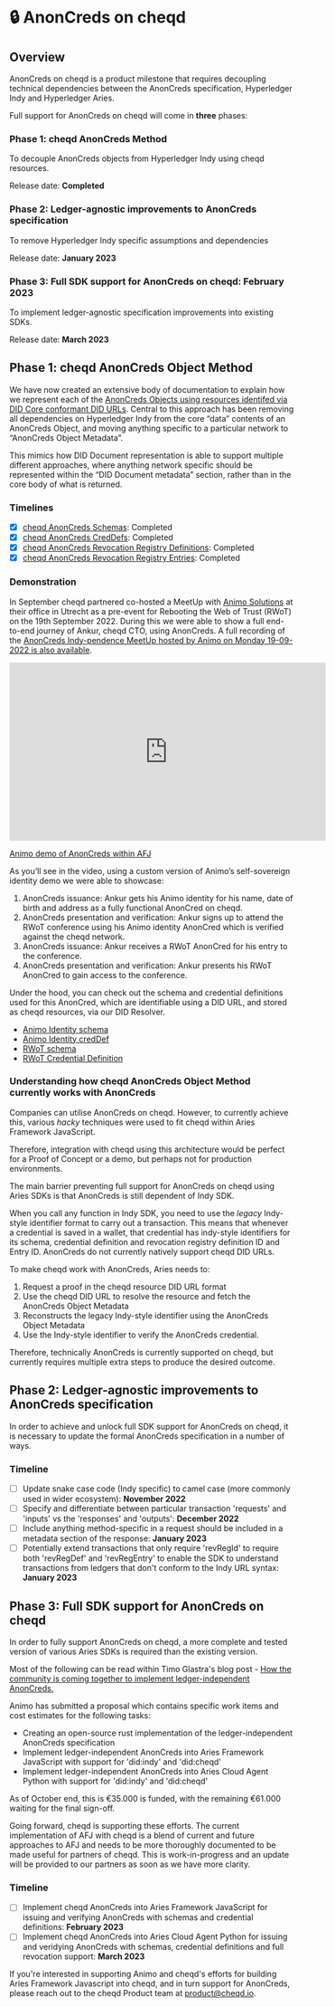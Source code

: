 # 🔒 AnonCreds on cheqd

## Overview

AnonCreds on cheqd is a product milestone that requires decoupling technical dependencies between the AnonCreds specification, Hyperledger Indy and Hyperledger Aries.

Full support for AnonCreds on cheqd will come in **three** phases:

### Phase 1: cheqd AnonCreds Method

To decouple AnonCreds objects from Hyperledger Indy using cheqd resources.

Release date: **Completed**

### Phase 2: Ledger-agnostic improvements to AnonCreds specification

To remove Hyperledger Indy specific assumptions and dependencies

Release date: **January 2023**

### Phase 3: Full SDK support for AnonCreds on cheqd: February 2023

To implement ledger-agnostic specification improvements into existing SDKs.

Release date: **March 2023**

## Phase 1: cheqd AnonCreds Object Method

We have now created an extensive body of documentation to explain how we represent each of the [AnonCreds Objects using resources identifed via DID Core conformant DID URLs](https://docs.cheqd.io/identity/guides/resources/using-on-ledger-resources-to-support-anoncreds). Central to this approach has been removing all dependencies on Hyperledger Indy from the core “data” contents of an AnonCreds Object, and moving anything specific to a particular network to “AnonCreds Object Metadata”.

This mimics how DID Document representation is able to support multiple different approaches, where anything network specific should be represented within the “DID Document metadata” section, rather than in the core body of what is returned.

### Timelines

* [x] [cheqd AnonCreds Schemas](https://docs.cheqd.io/identity/ledger-resources/using-on-ledger-resources-to-support-anoncreds/schema-object): Completed
* [x] [cheqd AnonCreds CredDefs](https://docs.cheqd.io/identity/ledger-resources/using-on-ledger-resources-to-support-anoncreds/creddef-object): Completed
* [x] [cheqd AnonCreds Revocation Registry Definitions](https://docs.cheqd.io/identity/ledger-resources/using-on-ledger-resources-to-support-anoncreds/revocation-registry-definition-object): Completed
* [x] [cheqd AnonCreds Revocation Registry Entries](https://docs.cheqd.io/identity/ledger-resources/using-on-ledger-resources-to-support-anoncreds/revocation-registry-entry-object): Completed

### Demonstration

In September cheqd partnered co-hosted a MeetUp with [Animo Solutions](https://animo.id/) at their office in Utrecht as a pre-event for Rebooting the Web of Trust (RWoT) on the 19th September 2022. During this we were able to show a full end-to-end journey of Ankur, cheqd CTO, using AnonCreds. A full recording of the [AnonCreds Indy-pendence MeetUp hosted by Animo on Monday 19-09-2022 is also available](https://www.youtube.com/watch?v=\_a0BrtkkO5A\&t=990s).

<iframe width="560" height="315" src="https://www.youtube.com/embed/8ERjaB6iP48" title="YouTube video player" frameborder="0" allow="accelerometer; autoplay; clipboard-write; encrypted-media; gyroscope; picture-in-picture" allowfullscreen></iframe>

[Animo demo of AnonCreds within AFJ](https://www.youtube.com/watch?v=8ERjaB6iP48)

As you’ll see in the video, using a custom version of Animo’s self-sovereign identity demo we were able to showcase:

1. AnonCreds issuance: Ankur gets his Animo identity for his name, date of birth and address as a fully functional AnonCred on cheqd.
2. AnonCreds presentation and verification: Ankur signs up to attend the RWoT conference using his Animo identity AnonCred which is verified against the cheqd network.
3. AnonCreds issuance: Ankur receives a RWoT AnonCred for his entry to the conference.
4. AnonCreds presentation and verification: Ankur presents his RWoT AnonCred to gain access to the conference.

Under the hood, you can check out the schema and credential definitions used for this AnonCred, which are identifiable using a DID URL, and stored as cheqd resources, via our DID Resolver.

* [Animo Identity schema](https://resolver.cheqd.net/1.0/identifiers/did:cheqd:testnet:zB5wPyMGYL4LbT424Z7yXHm6nZrrLqZZ/resources/4e2ba734-ae3d-4ca3-9657-c717c3dd6184)
* [Animo Identity credDef](https://resolver.cheqd.net/1.0/identifiers/did:cheqd:testnet:z5S1LLTkKwdQkRFr7FQNw5pAtBXxdRhp/resources/e42e0d69-cc0b-473c-b30c-b5c6efd01249)
* [RWoT schema](https://resolver.cheqd.net/1.0/identifiers/did:cheqd:testnet:zB5wPyMGYL4LbT424Z7yXHm6nZrrLqZZ/resources/ea5168a0-1253-4819-abf5-f937fa8cac16)
* [RWoT Credential Definition](https://resolver.cheqd.net/1.0/identifiers/did:cheqd:testnet:zGgLTsq96mTsFcFBUCxX6k4kc5i5RNpY/resources/d68c9717-8809-465a-a67a-11f5db3f14f0)

### Understanding how cheqd AnonCreds Object Method currently works with AnonCreds

Companies can utilise AnonCreds on cheqd. However, to currently achieve this, various _hacky_ techniques were used to fit cheqd within Aries Framework JavaScript.

Therefore, integration with cheqd using this architecture would be perfect for a Proof of Concept or a demo, but perhaps not for production environments.

The main barrier preventing full support for AnonCreds on cheqd using Aries SDKs is that AnonCreds is still dependent of Indy SDK.

When you call any function in Indy SDK, you need to use the _legacy_ Indy-style identifier format to carry out a transaction. This means that whenever a credential is saved in a wallet, that credential has indy-style identifiers for its schema, credential definition and revocation registry definition ID and Entry ID. AnonCreds do not currently natively support cheqd DID URLs.

To make cheqd work with AnonCreds, Aries needs to:

1. Request a proof in the cheqd resource DID URL format
2. Use the cheqd DID URL to resolve the resource and fetch the AnonCreds Object Metadata
3. Reconstructs the legacy Indy-style identifier using the AnonCreds Object Metadata
4. Use the Indy-style identifier to verify the AnonCreds credential.

Therefore, technically AnonCreds is currently supported on cheqd, but currently requires multiple extra steps to produce the desired outcome.&#x20;

## Phase 2: Ledger-agnostic improvements to AnonCreds specification

In order to achieve and unlock full SDK support for AnonCreds on cheqd, it is necessary to update the formal AnonCreds specification in a number of ways.

### Timeline

* [ ] Update snake case code (Indy specific) to camel case (more commonly used in wider ecosystem): **November 2022**
* [ ] Specify and differentiate between particular transaction 'requests' and 'inputs' vs the 'responses' and 'outputs': **December 2022**
* [ ] Include anything method-specific in a request should be included in a metadata section of the response: **January 2023**
* [ ] Potentially extend transactions that only require 'revRegId' to require both 'revRegDef' and 'revRegEntry' to enable the SDK to understand transactions from ledgers that don't conform to the Indy URL syntax: **January 2023**

## Phase 3: Full SDK support for AnonCreds on cheqd

In order to fully support AnonCreds on cheqd, a more complete and tested version of various Aries SDKs is required than the existing version.

Most of the following can be read within Timo Glastra's blog post - [How the community is coming together to implement ledger-independent AnonCreds.](https://animo.id/project/how-the-community-is-coming-together-to-implement-ledger-independent-anoncreds)

Animo has submitted a proposal which contains specific work items and cost estimates for the following tasks:

* Creating an open-source rust implementation of the ledger-independent AnonCreds specification
* Implement ledger-independent AnonCreds into Aries Framework JavaScript with support for 'did:indy' and 'did:cheqd'
* Implement ledger-independent AnonCreds into Aries Cloud Agent Python with support for 'did:indy' and 'did:cheqd'

As of October end, this is €35.000 is funded, with the remaining €61.000 waiting for the final sign-off.

Going forward, cheqd is supporting these efforts. The current implementation of AFJ with cheqd is a blend of current and future approaches to AFJ and needs to be more thoroughly documented to be made useful for partners of cheqd. This is work-in-progress and an update will be provided to our partners as soon as we have more clarity.

### Timeline

* [ ] Implement cheqd AnonCreds into Aries Framework JavaScript for issuing and verifying AnonCreds with schemas and credential definitions: **February 2023**
* [ ] Implement cheqd AnonCreds into Aries Cloud Agent Python for issuing and veridying AnonCreds with schemas, credential definitions and full revocation support: **March 2023**

If you're interested in supporting Animo and cheqd's efforts for building Aries Framework Javascript into cheqd, and in turn support for AnonCreds, please reach out to the cheqd Product team at product@cheqd.io.
